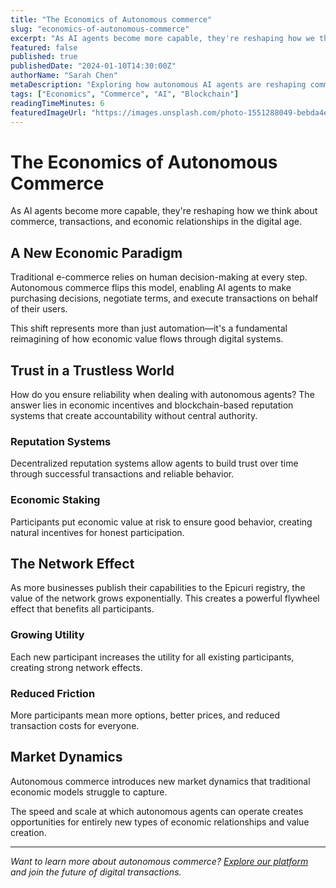 ```yaml
---
title: "The Economics of Autonomous commerce"
slug: "economics-of-autonomous-commerce"
excerpt: "As AI agents become more capable, they're reshaping how we think about commerce, transactions, and economic relationships in the digital age."
featured: false
published: true
publishedDate: "2024-01-10T14:30:00Z"
authorName: "Sarah Chen"
metaDescription: "Exploring how autonomous AI agents are reshaping commerce and creating new economic paradigms in the digital marketplace."
tags: ["Economics", "Commerce", "AI", "Blockchain"]
readingTimeMinutes: 6
featuredImageUrl: "https://images.unsplash.com/photo-1551288049-bebda4e38f71?ixlib=rb-4.0.3&auto=format&fit=crop&w=2000&q=80"
---
```


# The Economics of Autonomous Commerce

As AI agents become more capable, they're reshaping how we think about commerce, transactions, and economic relationships in the digital age.

## A New Economic Paradigm

Traditional e-commerce relies on human decision-making at every step. Autonomous commerce flips this model, enabling AI agents to make purchasing decisions, negotiate terms, and execute transactions on behalf of their users.

This shift represents more than just automation—it's a fundamental reimagining of how economic value flows through digital systems.

## Trust in a Trustless World

How do you ensure reliability when dealing with autonomous agents? The answer lies in economic incentives and blockchain-based reputation systems that create accountability without central authority.

### Reputation Systems

Decentralized reputation systems allow agents to build trust over time through successful transactions and reliable behavior.

### Economic Staking

Participants put economic value at risk to ensure good behavior, creating natural incentives for honest participation.

## The Network Effect

As more businesses publish their capabilities to the Epicuri registry, the value of the network grows exponentially. This creates a powerful flywheel effect that benefits all participants.

### Growing Utility

Each new participant increases the utility for all existing participants, creating strong network effects.

### Reduced Friction

More participants mean more options, better prices, and reduced transaction costs for everyone.

## Market Dynamics

Autonomous commerce introduces new market dynamics that traditional economic models struggle to capture.

The speed and scale at which autonomous agents can operate creates opportunities for entirely new types of economic relationships and value creation.

---

_Want to learn more about autonomous commerce? [Explore our platform](/#cta-footer) and join the future of digital transactions._
